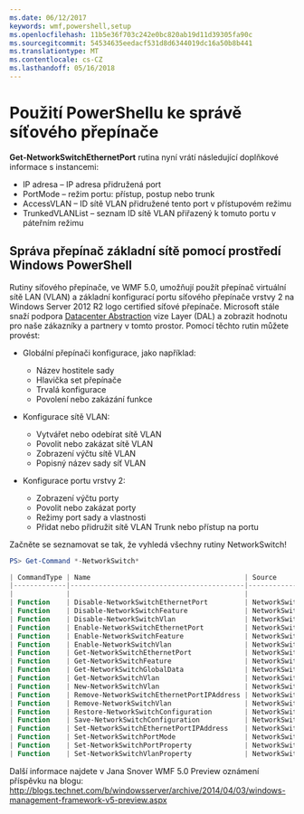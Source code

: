 ```yaml
---
ms.date: 06/12/2017
keywords: wmf,powershell,setup
ms.openlocfilehash: 11b5e36f703c242e0bc820ab19d11d39305fa90c
ms.sourcegitcommit: 54534635eedacf531d8d6344019dc16a50b8b441
ms.translationtype: MT
ms.contentlocale: cs-CZ
ms.lasthandoff: 05/16/2018
---
```

# <a name="network-switch-management-with-powershell"></a>Použití PowerShellu ke správě síťového přepínače

**Get-NetworkSwitchEthernetPort** rutina nyní vrátí následující doplňkové informace s instancemi:

- IP adresa – IP adresa přidružená port
- PortMode – režim portu: přístup, postup nebo trunk
- AccessVLAN – ID sítě VLAN přidružené tento port v přístupovém režimu
- TrunkedVLANList – seznam ID sítě VLAN přiřazený k tomuto portu v páteřním režimu

## <a name="fundamental-network-switch-management-with-windows-powershell"></a>Správa přepínač základní sítě pomocí prostředí Windows PowerShell

Rutiny síťového přepínače, ve WMF 5.0, umožňují použít přepínač virtuální sítě LAN (VLAN) a základní konfigurací portu síťového přepínače vrstvy 2 na Windows Server 2012 R2 logo certified síťové přepínače. Microsoft stále snaží podpora [Datacenter Abstraction](http://technet.microsoft.com/cloud/dal.aspx) vize Layer (DAL) a zobrazit hodnotu pro naše zákazníky a partnery v tomto prostor. Pomocí těchto rutin můžete provést:

- Globální přepínači konfigurace, jako například:
    - Název hostitele sady
    - Hlavička set přepínače
    - Trvalá konfigurace
    - Povolení nebo zakázání funkce

- Konfigurace sítě VLAN:
    - Vytvářet nebo odebírat sítě VLAN
    - Povolit nebo zakázat sítě VLAN
    - Zobrazení výčtu sítě VLAN
    - Popisný název sady síť VLAN

- Konfigurace portu vrstvy 2:
    - Zobrazení výčtu porty
    - Povolit nebo zakázat porty
    - Režimy port sady a vlastnosti
    - Přidat nebo přidružit sítě VLAN Trunk nebo přístup na portu

Začněte se seznamovat se tak, že vyhledá všechny rutiny NetworkSwitch!

```powershell
PS> Get-Command *-NetworkSwitch*

| CommandType | Name                                      | Source        |
|-------------|-------------------------------------------|---------------|
|             |                                           |               |
| Function    | Disable-NetworkSwitchEthernetPort         | NetworkSwitch |
| Function    | Disable-NetworkSwitchFeature              | NetworkSwitch |
| Function    | Disable-NetworkSwitchVlan                 | NetworkSwitch |
| Function    | Enable-NetworkSwitchEthernetPort          | NetworkSwitch |
| Function    | Enable-NetworkSwitchFeature               | NetworkSwitch |
| Function    | Enable-NetworkSwitchVlan                  | NetworkSwitch |
| Function    | Get-NetworkSwitchEthernetPort             | NetworkSwitch |
| Function    | Get-NetworkSwitchFeature                  | NetworkSwitch |
| Function    | Get-NetworkSwitchGlobalData               | NetworkSwitch |
| Function    | Get-NetworkSwitchVlan                     | NetworkSwitch |
| Function    | New-NetworkSwitchVlan                     | NetworkSwitch |
| Function    | Remove-NetworkSwitchEthernetPortIPAddress | NetworkSwitch |
| Function    | Remove-NetworkSwitchVlan                  | NetworkSwitch |
| Function    | Restore-NetworkSwitchConfiguration        | NetworkSwitch |
| Function    | Save-NetworkSwitchConfiguration           | NetworkSwitch |
| Function    | Set-NetworkSwitchEthernetPortIPAddress    | NetworkSwitch |
| Function    | Set-NetworkSwitchPortMode                 | NetworkSwitch |
| Function    | Set-NetworkSwitchPortProperty             | NetworkSwitch |
| Function    | Set-NetworkSwitchVlanProperty             | NetworkSwitch |
```

Další informace najdete v Jana Snover WMF 5.0 Preview oznámení příspěvku na blogu: <http://blogs.technet.com/b/windowsserver/archive/2014/04/03/windows-management-framework-v5-preview.aspx>
